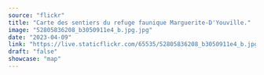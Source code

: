 ```yaml
---
source: "flickr"
title: "Carte des sentiers du refuge faunique Marguerite-D'Youville."
image: "52805836208_b3050911e4_b.jpg.jpg"
date: "2023-04-09"
link: "https://live.staticflickr.com/65535/52805836208_b3050911e4_b.jpg"
draft: "false"
showcase: "map"
---
```

